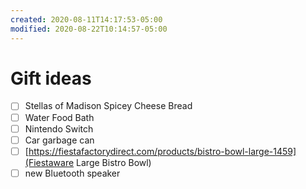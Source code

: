 ```yaml
---
created: 2020-08-11T14:17:53-05:00
modified: 2020-08-22T10:14:57-05:00
---
```


# Gift ideas

- [ ] Stellas of Madison Spicey Cheese Bread
- [ ] Water Food Bath
- [ ] Nintendo Switch
- [ ] Car garbage can
- [ ] [https://fiestafactorydirect.com/products/bistro-bowl-large-1459](Fiestaware Large Bistro Bowl)
- [ ] new Bluetooth speaker